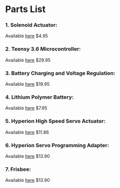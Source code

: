 # Parts List

### 1. Solenoid Actuator:
Available [here](https://www.adafruit.com/product/2776) $4.95

### 2. Teensy 3.6 Microcontroller:
Available [here](https://www.adafruit.com/product/3266) $29.95

### 3. Battery Charging and Voltage Regulation:
Available [here](https://www.adafruit.com/product/2465) $19.95
       
### 4. Lithium Polymer Battery:
Available [here](https://www.adafruit.com/product/1578) $7.95
       
### 5. Hyperion High Speed Servo Actuator:
Available [here](https://hyperion-world.com/en/p1772889-hp-ds09-gmd-14179) $11.86
       
### 6. Hyperion Servo Programming Adapter:
Available [here](https://hyperion-world.com/en/p1770829-hp-at-prgusb) $13.90
       
### 7. Frisbee:
Available [here](https://www.amazon.com/Innova-Beast-Golf-Disc-Colors/dp/B00611XYXM) $13.90
